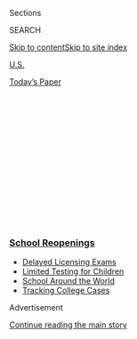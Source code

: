 <div id="app">

<div>

<div>

<div>

<div class="NYTAppHideMasthead css-1q2w90k e1suatyy0">

<div class="section css-ui9rw0 e1suatyy2">

<div class="css-eph4ug er09x8g0">

<div class="css-6n7j50">

</div>

<span class="css-1dv1kvn">Sections</span>

<div class="css-10488qs">

<span class="css-1dv1kvn">SEARCH</span>

</div>

[Skip to content](#site-content)[Skip to site
index](#site-index)

</div>

<div id="masthead-section-label" class="css-1wr3we4 eaxe0e00">

[U.S.](https://www.nytimes3xbfgragh.onion/section/us)

</div>

<div class="css-10698na e1huz5gh0">

</div>

</div>

<div id="masthead-bar-one" class="section hasLinks css-15hmgas e1csuq9d3">

<div class="css-uqyvli e1csuq9d0">

</div>

<div class="css-1uqjmks e1csuq9d1">

</div>

<div class="css-9e9ivx">

[](https://myaccount.nytimes3xbfgragh.onion/auth/login?response_type=cookie&client_id=vi)

</div>

<div class="css-1bvtpon e1csuq9d2">

[Today’s
Paper](https://www.nytimes3xbfgragh.onion/section/todayspaper)

</div>

</div>

</div>

</div>

<div data-aria-hidden="false">

<div id="site-content" data-role="main">

<div>

<div class="css-1aor85t" style="opacity:0.000000001;z-index:-1;visibility:hidden">

<div class="css-1hqnpie">

<div class="css-epjblv">

<span class="css-17xtcya">[U.S.](/section/us)</span><span class="css-x15j1o">|</span><span class="css-fwqvlz">1,193
Quarantined for Covid. Is This a Successful School
Reopening?</span>

</div>

<div class="css-k008qs">

<div class="css-1iwv8en">

<span class="css-18z7m18"></span>

<div>

</div>

</div>

<span class="css-1n6z4y">https://nyti.ms/3kwapSF</span>

<div class="css-1705lsu">

<div class="css-4xjgmj">

<div class="css-4skfbu" data-role="toolbar" data-aria-label="Social Media Share buttons, Save button, and Comments Panel with current comment count" data-testid="share-tools">

  - 
  - 
  - 
  - 
    
    <div class="css-6n7j50">
    
    </div>

  - 
  - 

</div>

</div>

</div>

</div>

</div>

</div>

<div class="css-13pd83m">

<div class="css-l9svim">

### [<span class="css-pa1jbp"><span class="css-1rxm0ex">School</span><span class="css-1rxm0ex"> Reopenings</span></span>](https://www.nytimes3xbfgragh.onion/spotlight/schools-reopening?name=styln-coronavirus-schools-reopening&region=TOP_BANNER&block=storyline_menu_recirc&action=click&pgtype=Article&impression_id=4ec9b8f0-f2a5-11ea-ac64-8d7d25b062bd&variant=undefined)

  - <span class="css-ousu42">[Delayed Licensing
    Exams](https://www.nytimes3xbfgragh.onion/2020/09/04/us/bar-exam-coronavirus.html?name=styln-coronavirus-schools-reopening&region=TOP_BANNER&block=storyline_menu_recirc&action=click&pgtype=Article&impression_id=4ed13300-f2a5-11ea-ac64-8d7d25b062bd&variant=undefined)</span>
  - <span class="css-ousu42">[Limited Testing for
    Children](https://www.nytimes3xbfgragh.onion/2020/09/08/upshot/children-testing-shortfalls-virus.html?name=styln-coronavirus-schools-reopening&region=TOP_BANNER&block=storyline_menu_recirc&action=click&pgtype=Article&impression_id=4ed13301-f2a5-11ea-ac64-8d7d25b062bd&variant=undefined)</span>
  - <span class="css-ousu42">[School Around the
    World](https://www.nytimes3xbfgragh.onion/2020/09/01/world/schools-reopen-globe-students.html?name=styln-coronavirus-schools-reopening&region=TOP_BANNER&block=storyline_menu_recirc&action=click&pgtype=Article&impression_id=4ed13302-f2a5-11ea-ac64-8d7d25b062bd&variant=undefined)</span>
  - <span class="css-ousu42">[Tracking College
    Cases](https://www.nytimes3xbfgragh.onion/interactive/2020/us/covid-college-cases-tracker.html?name=styln-coronavirus-schools-reopening&region=TOP_BANNER&block=storyline_menu_recirc&action=click&pgtype=Article&impression_id=4ed15a10-f2a5-11ea-ac64-8d7d25b062bd&variant=undefined)</span>

</div>

</div>

<div id="top-wrapper" class="css-1sy8kpn">

<div id="top-slug" class="css-l9onyx">

Advertisement

</div>

[Continue reading the main
story](#after-top)

<div class="ad top-wrapper" style="text-align:center;height:100%;display:block;min-height:250px">

<div id="top" class="place-ad" data-position="top" data-size-key="top">

</div>

</div>

<div id="after-top">

</div>

</div>

<div>

<div id="sponsor-wrapper" class="css-1hyfx7x">

<div id="sponsor-slug" class="css-19vbshk">

Supported by

</div>

[Continue reading the main
story](#after-sponsor)

<div id="sponsor" class="ad sponsor-wrapper" style="text-align:center;height:100%;display:block">

</div>

<div id="after-sponsor">

</div>

</div>

<div class="css-186x18t">

</div>

<div class="css-1vkm6nb ehdk2mb0">

# 1,193 Quarantined for Covid. Is This a Successful School Reopening?

</div>

A suburban Atlanta county opened its schools amid controversy and a
growing case count, previewing a difficult national back-to-school
season.

<div class="css-79elbk" data-testid="photoviewer-wrapper">

<div class="css-z3e15g" data-testid="photoviewer-wrapper-hidden">

</div>

<div class="css-1a48zt4 ehw59r15" data-testid="photoviewer-children">

![<span class="css-16f3y1r e13ogyst0" data-aria-hidden="true">Students
at a number of schools in the Cherokee County School District in
Georgia, including Hasty Elementary, have tested positive for the
coronavirus during the first week of
school.</span><span class="css-cnj6d5 e1z0qqy90" itemprop="copyrightHolder"><span class="css-1ly73wi e1tej78p0">Credit...</span><span><span>Dustin
Chambers for The New York
Times</span></span></span>](https://static01.graylady3jvrrxbe.onion/images/2020/08/10/us/00VIRUS-GASCHOOLS-hasty/merlin_175508088_61155bfd-1e33-457a-b4cb-a784bd2ff341-articleLarge.jpg?quality=75&auto=webp&disable=upscale)

</div>

</div>

<div class="css-18e8msd">

<div class="css-vp77d3 epjyd6m0">

<div class="css-1baulvz">

By [<span class="css-1baulvz last-byline" itemprop="name">Richard
Fausset</span>](https://www.nytimes3xbfgragh.onion/by/richard-fausset)

</div>

</div>

  - 
    
    <div class="css-ld3wwf e16638kd2">
    
    Published Aug. 12, 2020Updated Aug. 14,
    2020
    
    </div>

  - 
    
    <div class="css-4xjgmj">
    
    <div class="css-pvvomx" data-role="toolbar" data-aria-label="Social Media Share buttons, Save button, and Comments Panel with current comment count" data-testid="share-tools">
    
      - 
      - 
      - 
      - 
        
        <div class="css-6n7j50">
        
        </div>
    
      - 
      - 
    
    </div>
    
    </div>

</div>

</div>

<div class="section meteredContent css-1r7ky0e" name="articleBody" itemprop="articleBody">

<div class="css-1fanzo5 StoryBodyCompanionColumn">

<div class="css-53u6y8">

CANTON, Ga. — The first letter went out on Aug. 4, one day after
students in the Cherokee County School District returned to their
classrooms for the first time since the eruption of the coronavirus
pandemic.

“Dear Parents,” wrote Dr. Ashley Kennerly, the principal of Sixes
Elementary School. “I am writing this letter in order to communicate
that a student in 2nd grade has tested positive for Covid-19.”

By the time the last bell rang on Friday afternoon, principals at 10
other schools had sent similar letters to families in Cherokee County, a
bucolic and politically conservative stretch of suburbs north of
Atlanta. This week, more letters went out.

</div>

</div>

<div>

</div>

<div class="css-1fanzo5 StoryBodyCompanionColumn">

<div class="css-53u6y8">

Altogether, nearly 1,200 students and staff members in the district have
already been ordered to quarantine. On Tuesday, one high school [closed
its
doors](https://www.cherokeek12.net/News/81120message#sthash.LNefigAz.dpbs)
until at least Aug. 31. A [second high
school](https://www.cherokeek12.net/News/81220message#sthash.YR2pGNJt.dpbs)
followed on Wednesday.

</div>

</div>

<div class="css-1fanzo5 StoryBodyCompanionColumn">

<div class="css-53u6y8">

While many of the nation’s largest school systems have opted in recent
weeks to start the academic year online, other districts have forged
ahead with reopening. In Georgia, Tennessee, Mississippi, Indiana and
elsewhere, some schools, mainly in suburban and rural areas, have been
open for almost two weeks.

Their experience reveals the perils of returning to classrooms in places
where the coronavirus has hardly been tamed. Students and teachers have
[immediately tested
positive](https://www.nytimes3xbfgragh.onion/2020/08/01/us/schools-reopening-indiana-coronavirus.html),
sending others into two-week quarantines and creating whiplash for
schools that were eager to open, only to have to [consider closing again
right
away](https://www.nytimes3xbfgragh.onion/2020/08/03/us/school-closing-coronavirus.html).

All of this has only further divided communities where parents and
teachers have passionately disagreed over the safety of reopening.

Depending on whom you ask, the string of positive tests and isolation
orders in Cherokee County either proved the district’s folly for opening
schools during the worst American public health crisis in decades, or
demonstrated a courageous effort to return to normal.

</div>

</div>

<div class="css-1fanzo5 StoryBodyCompanionColumn">

<div class="css-53u6y8">

“This is exactly what we expected to happen,” said Allison Webb, 44, who
quit her job as a Spanish and French teacher in the district because of
her concerns about reopening schools, and who put her daughter, a
senior, in the district’s remote-learning program. “It’s not safe” to
return to the classrooms now, Ms. Webb said.

But to Jenny Beth Martin, who wanted schools to reopen — even appealing
directly to President Trump in a visit to the White House — the
district’s return has been a rousing success.

<div id="NYT_MAIN_CONTENT_1_REGION" class="css-9tf9ac">

<div>

</div>

</div>

“I think that the opening plan is working,” said Ms. Martin, a district
parent and co-founder of the national Tea Party Patriots, a conservative
political group. “They’re checking, they’re making sure when people have
tested positive that they’re watching the exposure and spread.”

</div>

</div>

<div class="css-79elbk" data-testid="photoviewer-wrapper">

<div class="css-z3e15g" data-testid="photoviewer-wrapper-hidden">

</div>

<div class="css-1a48zt4 ehw59r15" data-testid="photoviewer-children">

![<span class="css-16f3y1r e13ogyst0" data-aria-hidden="true">Homes near
Canton, Ga., in Cherokee County. Within a week of reopening, 11 of the
county’s schools had told students to
quarantine.</span><span class="css-cnj6d5 e1z0qqy90" itemprop="copyrightHolder"><span class="css-1ly73wi e1tej78p0">Credit...</span><span>Dustin
Chambers for The New York
Times</span></span>](https://static01.graylady3jvrrxbe.onion/images/2020/08/10/us/00VIRUS-GASCHOOLS-street/merlin_175508097_7002ce06-2c61-44bd-beec-a78ce4f41afd-articleLarge.jpg?quality=75&auto=webp&disable=upscale)

</div>

</div>

<div class="css-1fanzo5 StoryBodyCompanionColumn">

<div class="css-53u6y8">

Controversy emerged on Day 1, as schools opened in Cherokee and nearby
Paulding County on Aug. 3. At North Paulding High School, at least one
student was suspended, then unsuspended, for [sharing photos of crowded
hallways](https://www.nytimes3xbfgragh.onion/2020/08/06/us/north-paulding-high-school-coronavirus-georgia.html)
on social media, prompting a national uproar. Her school [closed for at
least three
days](https://www.nytimes3xbfgragh.onion/2020/08/09/world/coronavirus-covid-19.html#link-4c96afe0)
this week after nine positive cases emerged.

Cherokee County had its own firestorm. A photo taken outside Etowah High
School on the first day back [showed scores of
students](https://twitter.com/GAFollowers/status/1290437298685968385)
crowded shoulder to shoulder, smiling and unmasked. A similar photo from
Sequoyah High School was also posted to social media. Beneath the photo,
[a commenter
wrote](https://twitter.com/iyanilenicetv/status/1290428424482414594),
“Most of these kids are gonna be sick in the next few days … was it
really worth it to appease the anti-mask parents? At what cost?”

The county’s reopening plan was unanimously approved by the school board
on July 9. Families could choose online or in-person, five-days-a-week
instruction, and masks would be encouraged, but not required, for the
district’s 42,500 students.

</div>

</div>

<div class="css-1fanzo5 StoryBodyCompanionColumn">

<div class="css-53u6y8">

Opposition began to coalesce almost immediately. Ms. Webb, the foreign
language teacher, organized a group on Facebook called Educators for
Common Sense and Safety. The group started an online petition asking
for, among other things, a mask mandate for students and a delayed start
to allow time to rework schedules, classrooms and the curriculum “to be
safe and engaging for our students.” It attracted more than 1,100
signatures.

In mid-July, the group, which Ms. Webb said currently counts hundreds of
members, [picketed outside a board
meeting](https://www.gpb.org/news/2020/07/16/crowd-protests-cherokee-county-school-system-reopening-demands-mask-mandate).
A former English teacher, Miranda Wicker, 38, became its spokesperson —
a necessity, she said, because current teachers lacked union protection
and feared retaliation if they spoke out.

“They’re terrified,” Ms. Wicker said. “They’re being asked, literally,
to risk their lives.”

</div>

</div>

<div class="css-79elbk" data-testid="photoviewer-wrapper">

<div class="css-z3e15g" data-testid="photoviewer-wrapper-hidden">

</div>

<div class="css-1a48zt4 ehw59r15" data-testid="photoviewer-children">

<div class="css-1xdhyk6 erfvjey0">

<span class="css-1ly73wi e1tej78p0">Image</span>

<div class="css-zjzyr8">

<div data-testid="lazyimage-container" style="height:580px">

</div>

</div>

</div>

<span class="css-16f3y1r e13ogyst0" data-aria-hidden="true">“They’re
being asked, literally, to risk their lives,” said Miranda Wicker, a
former teacher who has become a spokesperson for the group Educators for
Common Sense and
Safety.</span><span class="css-cnj6d5 e1z0qqy90" itemprop="copyrightHolder"><span class="css-1ly73wi e1tej78p0">Credit...</span><span>Dustin
Chambers for The New York Times</span></span>

</div>

</div>

<div class="css-1fanzo5 StoryBodyCompanionColumn">

<div class="css-53u6y8">

But proponents of reopening, including Ms. Martin, cheered the district
on. Two days before the school board vote in July, she appeared in a
round-table discussion with Mr. Trump at the White House. **** Parents
needed to go to their jobs, she told him. Students needed to be with
their teachers.

“America is not meant to shut down,” she said.

Late last month, Ms. Martin was [an
organizer](https://www.nbcnews.com/tech/social-media/dark-money-pac-s-coordinated-reopen-push-are-behind-doctors-n1235100)
of a Washington news conference featuring people who identified
themselves as doctors and who made misleading statements about the
coronavirus, including unsupported claims that the drug
hydroxychloroquine was an effective treatment. Mr. Trump tweeted a video
of the event, which was later [removed from major social media
platforms](https://www.nytimes3xbfgragh.onion/2020/07/28/technology/virus-video-trump.html)
on the grounds that it was spreading misinformation.

In early July, when the school board approved reopening, case tallies in
Cherokee County, with about 260,000 people, had only begun to rise after
remaining flat and relatively low — an average of about 10 new confirmed
cases a day — for most of June. Since then, though, the numbers have
climbed steadily, mirroring the state as a whole, with the county
averaging [more than 90 new confirmed
cases](https://www.nytimes3xbfgragh.onion/interactive/2020/us/georgia-coronavirus-cases.html#county)
daily over the past week. Sixty-four people in the county have died of
Covid-19, including [eight in the past
week](https://www.nytimes3xbfgragh.onion/interactive/2020/us/georgia-coronavirus-cases.html#county).

As the first day of school approached, Ms. Webb, the foreign language
teacher, asked if she could erect a plexiglass barrier in her classroom.
The district’s risk management director, Melissa Whatley, told Ms. Webb
in an email that she could not “make modifications to a classroom beyond
the scope of the approved C.C.S.D. Reopening of Schools Plan.” Ms. Webb
then resigned from teaching and took a job at a law
firm.

</div>

</div>

<div class="audioFigureHeading">

<div class="css-1et479a">

![](https://static01.graylady3jvrrxbe.onion/images/2017/01/29/podcasts/the-daily-album-art/the-daily-album-art-articleInline-v2.jpg?quality=75&auto=webp&disable=upscale)

</div>

### Listen to ‘The Daily’: Why Teachers Aren’t Ready to Reopen Schools

<span class="css-59o34k">The president and some parents are demanding
schools reopen for in-person learning — but teachers and unions are
resisting that call.</span>

</div>

<div class="css-qe9gm7">

<div>

<div class="css-1g7y0i5 e1drnplw0">

<div class="css-1ceswkc e1drnplw1">

</div>

<div class="css-f2fzwx e1drnplw2">

<div data-aria-labelledby="modal-title" data-role="region">

<div id="modal-title" class="css-mln36k">

transcript

</div>

<div class="css-pbq7ev">

</div>

<span>Back to The
Daily</span>

<div class="css-f6lhej">

<div class="css-1ialerq">

<div class="css-1701swk">

bars

</div>

<div>

<div class="css-1t7yl1y">

0:00/27:53

</div>

<div class="css-og85jy">

\-27:53

</div>

</div>

</div>

</div>

<div class="css-15fbio0">

<div class="css-1p4nyns">

transcript

## Listen to ‘The Daily’: Why Teachers Aren’t Ready to Reopen Schools

### Hosted by Michael Barbaro; produced by Sydney Harper and Annie Brown; with help from Rachelle Bonja; and edited by Lisa Chow

#### The president and some parents are demanding schools reopen for in-person learning — but teachers and unions are resisting that call.

</div>

  - michael barbaro  
    From The New York Times, I’m Michael Barbaro. This is “The Daily.”

  - \[music\]  
    So far, the debate over school reopenings has been dominated by a
    president who is determined to send students back into classrooms —

  - archived recording (donald trump)  
    We want to reopen the schools. Everybody wants it. The moms want it.
    The dads want it. The kids want it. It’s time to do it.

michael barbaro

— and by local school officials, who are answering that call.

  - archived recording (donald trump)  
    So we’re very much going to put pressure on governors and everybody
    else to open the schools.

michael barbaro

Today: My colleague Dana Goldstein on why teachers and their unions are
defying those plans.

It’s Thursday, August 13.

  - archived recording (ron desantis)  
    Good evening. I stand here tonight not only as governor of Florida,
    but as a husband, a father, a son and a friend to have a
    conversation about how we as Floridians approach these challenging
    times. As a parent of three, I know that my fellow parents here in
    Florida want nothing more than to provide a bright future for their
    children. And here’s the hard truth. While the risks to students
    from in-person learning are low, the cost of keeping schools closed
    are enormous.

michael barbaro

Dana, tell me about this situation with schools in Florida.

dana goldstein

In early July, just as the Trump administration from Washington was
pushing schools to reopen their physical campuses across the country,
Florida was the state that really leaned heavily in that same direction
under their Republican Governor Ron DeSantis.

  - archived recording (ron desantis)  
    The important thing is that our parents have a meaningful choice
    when it comes to in-person education. Let’s not let fear get the
    best of us and harm our children in the process.

dana goldstein

The state issued this executive order.

  - archived recording  
    The state is announcing it’s requiring all schools to reopen for
    in-person classes next month, August.

dana goldstein

Telling schools that they had to reopen five days a week.

  - archived recording 1  
    So that announcement coming today, given where Florida is. Your
    analysis.

  - archived recording 2  
    I mean my analysis is that that is insane

dana goldstein

And this was shocking to superintendents and school boards. You know,
they had spent the months of May, June, into July mostly planning for a
hybrid model of education. Kids would go to school two or three, or
maybe even just one day a week in person, and be home learning online
the rest of the time. School districts all of a sudden were being told
you have to offer parents and families the option of five days a week in
the building.

  - archived recording  
    So we are not ready to open schools in four weeks. We need to slow
    down and take a pause and get this right around the state first.

michael barbaro

And what would happen if schools didn’t physically reopen five days a
week?

dana goldstein

You know, I think the kind of underlying threat was that you would lose
state dollars if you don’t provide families with this option for
in-person learning. And this threat to them was quite scary. Because
state funding for education is the main funding that funds our school
system in the United States.

michael barbaro

And what was the state of the pandemic when the state of Florida makes
this demand?

dana goldstein

So these numbers were so shocking to us when we did reporting on this
that we actually fact checked them many, many times to make sure they
were correct.

  - archived recording  
    Florida shattering its daily record, recording more than 15,000
    cases, accounting for a quarter of the total new daily cases in the
    United States.

dana goldstein

In some south Florida counties in the month of July —

  - archived recording  
    South Florida’s Miami-Dade has seen a staggering daily positivity
    rate of 33 percent.

dana goldstein

— between 20 and 30 percent of coronavirus tests were coming back
positive. And the World Health Organization, the state of California,
the state of New York have tended to use a range of about 5 percent to
10 percent test positivity rates as something to look at when deciding
whether or not to open schools. So here you might see, you know, four
times that number in a city like Miami.

  - archived recording  
    Here in Miami-Dade, according to county data released yesterday, the
    goal for the county is not to exceed 10 percent. They have exceeded
    that for the past 14 days.

dana goldstein

A strong indication that the virus is completely unchecked in that
region. In fact, it was one of the most dangerous cities for the virus
in the United States.

michael barbaro

Right. So what was the reaction across Florida to this executive order?

dana goldstein

Anger.

  - archived recording  
    If the governor wants to open schools publicly, how about we invite
    him to come and teach in the classroom? \[CHEERING\]

dana goldstein

A lot of teachers and educators were angry.

  - archived recording  
    If he wants to open schools, how about he provide teachers with
    hazard pay? Because that’s exactly what you’re doing. You’re on the
    frontlines of a pandemic that you didn’t start, you didn’t call for
    and we don’t have control for. \[CHEERING\]

dana goldstein

Because they felt that their safety and, in some respects, safety of the
entire community from a public health perspective was nowhere in this
conversation.

  - archived recording  
    I teach my students the history of America, how this government has
    run, how it works. This is a democracy. Our voices need to be heard.

dana goldstein

And my inbox and social media were filled with messages from teachers.

  - archived recording  
    So I want everyone to hear my voice that if I die from catching
    Covid-19 from being forced back into Pinellas County Schools, you
    can drop my dead body right here\! Leave my body right here\!
    \[CHEERING\]

\[music\]

dana goldstein

And it was just this sense that the question of whether we should go
back did not pay enough attention to teachers’ health risks.

  - archived recording 1  
    Do you feel ready to return to your classroom?

  - archived recording 2  
    I do not. I personally have lost sleep over it. I’ve cried over it.
    I cry over it a lot. It’s very, very scary. And the one thing I’m
    going to say, I will say online learning is not ideal. But it will
    keep our children safe.

  - archived recording  
    I’m a teacher. I’ve been with Duval County for 23 years. I have a
    mother at home that is sick. And if I am to get the coronavirus, I
    don’t want to bring it back to her.

dana goldstein

Yes, it’s really important that kids get educated. It’s really important
that parents be able to work during the day and children have the basic
childcare that schools provide. However —

  - archived recording 1  
    We teachers love our students. And we agree that the best place for
    students is in school. But that’s only if they’re safe. If going to
    school is more dangerous for students or for their families, then we
    should hold off and do some sort of distance learning or a hybrid
    model until it’s safe for them.

  - archived recording 2  
    I think there’s no way to social distance in our already crowded
    classrooms. There is not enough money to provide for the extra staff
    that we would need and the extra P.P.E. that we would need. I don’t
    think that it’s worth the risk.

dana goldstein

We are used to going into schools that sometimes don’t have soap in the
bathrooms, that sometimes have broken windows that prevent us from
circulating fresh air, that have dated heating and ventilation systems.
And where is our health in this equation?

  - archived recording  
    This is not how I want to go back. And I want to go back so bad.
    Because I love teaching. I miss my classroom. I miss my kids.

michael barbaro

So what did teachers in Florida do?

  - archived recording  
    The largest teachers union in Florida is suing the state over its
    executive order mandating that schools reopen next month with
    in-person instruction.

dana goldstein

So a bunch of the local and national union groups that represent
teachers came together and they sued the state of Florida.

  - archived recording  
    In the lawsuit, the union says the state is unconstitutionally
    forcing millions of students and teachers into unsafe schools.

dana goldstein

Saying that this executive order requiring schools to reopen five days a
week in person actually violated Florida’s own state law that also calls
for schools to be safe.

  - archived recording  
    The suit says children are at risk of contracting and spreading the
    virus and of developing severe illness, resulting in death. And the
    state mandate to open schools is impossible to comply with C.D.C.
    guidelines on physical distancing, hygiene and sanitation if schools
    are operating at full capacity.

dana goldstein

It’s really very simple what they were arguing, that going back five
days a week is not safe and therefore, cannot be legal.

michael barbaro

Huh. I have to think that it’s a pretty unusual act, you know, teachers
suing to stop their own schools from reopening.

dana goldstein

Yes. It’s definitely unusual and notable. And interestingly, it paved
the way for similar threats to sue across the country, including in
northern cities like Chicago and New York. And shortly after this
Florida suit came down —

  - archived recording  
    The American Federation of Teachers has told its 1.7 million members
    that if they choose to strike, the union will have their back.

dana goldstein

The American Federation of Teachers, which is one of the two national
unions, authorized any of their locals across the country to plan a
strike in the event that safety precautions are not being met to reopen
schools.

michael barbaro

Wow. So a national teachers union is saying, a grounds for striking —
which traditionally we’ve always thought of as wages, health care, those
kinds of issues — they’re now saying you may decide to strike over
unsafe school conditions in the middle of this pandemic?

dana goldstein

Exactly. The threat to strike is very powerful and pragmatic. Because
once teachers threaten to strike over the safety measures and questions
of funding, it really puts pressure on the local school districts to
give them a big seat at the table. And just the core decision, which is,
are we even going to try to have in-person school this fall?

michael barbaro

We’ll be right back.

So Dana, as teachers are seeking a place at the table and threatening to
strike if they don’t feel like schools are safe, what exactly are they
asking for in order to feel ready to return to the classroom?

dana goldstein

We’re seeing a very broad range of demands from teachers. And it runs
the spectrum from very specific and achievable requests, to ones that
are hugely ambitious, time consuming, expensive, or maybe even
impossible to achieve while we’re still experiencing any transmission of
Covid-19.

michael barbaro

What do you mean?

dana goldstein

So for example in Orlando, when I spoke to teachers there in July, the
requests were really quite reasonable. They wanted face masks to be
required. They wanted temperature checks in all school district
buildings. And then, the American Federation of Teachers, the national
union that authorized strikes, had a very specific set of demands that
they were looking for nationally. They wanted to see test positivity
rates for the virus below 5 percent, transmission rates below 1 percent,
effective contact tracing for the entire region, the school to require
masks, update ventilation systems, and put in place procedures to
maintain six feet of distance.

michael barbaro

Wow.

dana goldstein

So very much sort of in line with C.D.C. guidelines for being as safe as
possible.

michael barbaro

So the union is making demands of an entire community, and level of
infection and transmission and contact tracing beyond the school?

dana goldstein

Exactly. They’re expecting those things to work in the whole region
before you sort of even get to the question of what sort of P.P.E. is
available to teachers or something like that.

michael barbaro

What about less practical requests from teachers?

dana goldstein

So there you see this big movement bubbling up on social media under the
hashtag \#14daysnonewcases. And this is really quite a radical demand
for schools not to reopen physically until there are no new cases in a
region for 14 days. Now many nations have been able to reopen their
schools safely without achieving that standard. And when I’ve spoken to
public health experts about this, what they say is, you know, “14 days
no new cases” is not just a controlled pandemic, it’s essentially the
end of the pandemic in that region. And it might require a vaccine to
get to that standard. Not just a vaccine that exists and works, but that
has actually been deployed widely. When will that occur? Will that occur
six months from now, 12 months from now, two years from now? We just
don’t know the answer to that. And those start to be very big numbers
when you’re thinking about children being out of school.

michael barbaro

I wonder what these demands from teachers look like to parents in this
moment. I mean, I’m mindful that many parents want their kids to return
to school for a variety of very understandable reasons.

dana goldstein

That’s right. I mean, I think the really hard thing is that there is no
consensus or even strong majority opinion among parents. One recent
national poll found about 60 percent of parents at this moment believe
it’s smarter to delay reopening physical schools until the virus
subsides somewhat and there are more safety measures in place. But in
some big cities, where the virus has been relatively well-controlled,
like New York and Chicago, polls have found that a majority of families
do have some willingness to send their kids back to school.

And to add another layer of complication, it tends to be parents of
color and low income parents that are the most scared of the health
threats to their children of congregating in school buildings. But those
families are also the most concerned about their kids falling back
socially and academically because schools are closed. So there is just
no consensus among parents as to what they feel is safe. It would in
some ways be easier if American parents all agreed with each other about
what was right here.

michael barbaro

Mhm. And of course in the absence of physically returning to schools,
we’re left with online learning. And we have covered on the show the
problems with how teachers and school districts are approaching that.

dana goldstein

Yeah. So in the spring, only a small segment of American school
districts actually required teachers to teach live lessons over
something like Zoom video. And here I think there is actually more risk
of tension between parents and teachers. Because we’re starting to see
from polls what parents are asking for in a situation of continued
remote learning.

They were not happy that in the spring, many of their kids did not see
teachers live over video. Many teachers were interacting with their
students primarily over email at sort of random times per day. And
that’s not what parents want.

They want their students to log on at very specific times and be in
something like an online class, where they would have small group
breakout sessions and discussions and have the opportunity to ask the
teacher questions and get individualized feedback. And teachers unions
are still, in some cases, resisting some of these practices, including
even showing their faces on live video.

michael barbaro

And Dana, why would that be? I guess I’m confused. If teachers are
deeply reluctant to return to schools for very understandable reasons
that you just outlined, and they don’t feel school districts are meeting
them halfway, why would they simultaneously be resisting a more enriched
online remote teaching experience?

dana goldstein

Well, some of them make the argument that it’s not fair to provide too
much live instruction, because students who don’t have an adult to
supervise their online learning at home, say, at exactly 10:00 a.m.,
might just miss out on the live lesson. So they think that that mode of
education is not effective.

But I’ve also heard some arguments much simpler than that, that they
don’t want their homes to be shown. They’re not comfortable in that
medium. And they believe it’s a violation of their own privacy to be
shown from home in that way. So it’s a range of different arguments
there.

michael barbaro

That would seem to raise a real crisis. I mean, teachers both not
wanting to be in classrooms, but also not wanting to teach online the
way parents want them to.

dana goldstein

Well, this has been the sort of crux of these very tense latest
negotiations across the country between teachers and school district
leaders.

michael barbaro

Dana, I know a bunch of school districts around the country have
actually started classes in schools. And I wonder how that has played
out.

dana goldstein

Well, there have been some horror stories, unfortunately.

  - archived recording  
    In Georgia, this photo of a crowded hallway, no mask in sight, from
    North Paulding High School went viral after the school opened for
    in-person learning on August 3.

dana goldstein

You know, for one of the first school districts to reopen, which was in
Georgia, hundreds of staff were told to stay home because of potential
exposure to the virus.

  - archived recording  
    Today the school remain closed, a week after that reopening.

dana goldstein

In Indiana —

  - archived recording  
    One student at Greenfield Central Junior High tested positive on the
    very first day of school.

dana goldstein

— right away this junior high school was having to call teachers and
call students’ families and ask them to stay home for two weeks.

  - archived recording  
    Students at Elwood Junior Senior High now have to go remote after
    staff members there tested positive for Covid-19.

dana goldstein

Now that’s extremely alarming. But I want to say that nobody who’s a
public health or education expert believes that we’re going to reopen
schools without students and teachers showing up from time to time
positive for Covid-19. That’s not a realistic expectation.

But what we do need is procedures in place to deal with that when it
happens. I mean, it needs to be clear who is getting told to stay home
for two weeks. And, is their access to testing for anyone who came in
contact with that positive individual? So in many ways, I think these
anecdotes that we’re hearing of kind of first-day-back crises in towns
and cities that are trying to reopen physically do show that many of the
concerns that teachers have brought to the table here are quite
legitimate.

michael barbaro

So those are a small number of districts that have already reopened. But
of course, many of the nation’s largest school districts — Chicago, Los
Angeles, Washington, D.C., among others, are now firmly saying that they
will not physically reopen schools at least initially. And that
represents millions of students. So do teachers unions and teachers see
that as a kind of victory?

dana goldstein

They do see it as a victory, absolutely. They believe that it’s not only
what’s necessary to protect their health but to prevent schools emerging
as potential hot spots for spreading Covid-19.

But I think within that victory, there is also a real tragedy for
American children and actually for our country.

Because to be in a place where the needs of public health and safety are
really juxtaposed against our ability to fully educate our kids, is to
be in a place that very few other developed nations are in right now.
And it is because of our failure to control the pandemic itself. We are
looking at the real likelihood that millions or tens of millions of
children do not attend school for an entire year. A full year of no
school.

And we just know that it’s going to lead to big problems. It’s going to
make kids less likely to learn to read. It’s going to probably lead to
higher high school dropout rates. It’s going to lead to students who
don’t have enough to eat, because school is where they are fed. And to
students that don’t have access to the mental health counseling and the
special education services that they get at schools.

So the fact that we’re having to choose between everything crucial that
the physical school provides and public health, it’s stunning. It’s
stunning to me as a 15-year veteran on the education beat and just also
as a parent. You know, my daughter is going to come through this
pandemic just fine. She has access to a great childcare and we have a
lot of resources in our home and family to bring her through this.

But still, it’s really sad for our family that she’s missing the
preschool experience that we really wanted her to have. It’s been months
since she was with teachers and socializing with a group of students.
And she’s started even to become more timid around other kids, we’ve
noticed when we do take those walks out to the playground. And you know,
it’s sad for our family. And it’s just a tiny microcosm of how sad it is
for our country.

michael barbaro

Dana, thank you very much.

dana goldstein

Thank you so much, Michael.

michael barbaro

Starting this week, several Florida school districts began holding
in-person classes, even as the lawsuit filed by the state’s teachers
union moves ahead. A court hearing in that case is scheduled for later
today. Meanwhile, in New York City on Wednesday, the influential unions
representing principals and teachers called on the city to delay
starting in-person instruction by several weeks. In a statement, one of
the union’s leaders said that the city had failed to address teachers’
safety concerns and had failed to give them enough time to implement
complicated safety protocols.

We’ll be right back. Here’s what else you need to know today.

  - archived recording (joe biden)  
    Good afternoon, everyone. To me and to Kamala, this is an exciting
    day. It’s a great day for our campaign and it’s a great day for
    America, in my view.

michael barbaro

During their first joint appearance as a ticket on Wednesday, Joe Biden
praised Kamala Harris for her record as the attorney general of
California and as a United States senator, calling her an unapologetic
advocate for justice.

  - archived recording (kamala harris)  
    Thank you, Joe. Thank you, Joe. As I said, Joe, when you called me,
    I am incredibly honored by this responsibility. And I’m ready to get
    to work. I am ready to get to work.

michael barbaro

In her remarks, Harris immediately delivered a stinging indictment of
President Trump as a self-absorbed leader who has repeatedly failed
America, above all, during the pandemic.

  - archived recording (kamala harris)  
    America is crying out for leadership. Yet we have a president who
    cares more about himself than the people who elected him. A
    president who is making every challenge we face even more difficult
    to solve. But here’s the good news. We don’t have to accept the
    failed government of Donald Trump and Mike Pence. In just 83 days,
    we have a chance to choose a better future.

michael barbaro

And —

  - archived recording (dr. anthony fauci)  
    I hope that the Russians have actually definitively proven that the
    vaccine is safe and effective. I seriously doubt that they’ve done
    that.

michael barbaro

The Trump administration’s top adviser on the pandemic, Dr. Anthony
Fauci, expressed deep doubts about Russia’s rushed plan to distribute a
vaccine for the coronavirus. The vaccine, called Sputnik V, was approved
by Russia’s government without evidence that the largest and most
important phase of human testing had ever occurred.

  - archived recording (anthony fauci)  
    So if we wanted to take the chance of hurting a lot of people or
    giving them something that doesn’t work, we could start doing this,
    you know, next week if we wanted to. But that’s not the way it
    works.

michael barbaro

That’s it for “The Daily.” I’m Michael Barbaro. See you tomorrow.

</div>

</div>

</div>

</div>

</div>

</div>

<div class="css-1fanzo5 StoryBodyCompanionColumn">

<div class="css-53u6y8">

Ms. Wicker pulled her two children out and decided to home-school them.
But the vast majority of families in the county — 77 percent — signed up
for in-person learning.

On the first day of classes, a second grader came to school at Sixes
Elementary, then stayed home the next day after testing positive for the
coronavirus. Officials sent the other 20 students in the child’s class
home for two weeks, along with their teacher. The class is now meeting
remotely.

As the week wore on, the letters from principals kept coming. An eighth
grader tested positive at Dean Rusk Middle School. A first grader at
William G. Hasty Sr. Elementary Fine Arts Academy. Two students at
Cherokee High School. And
more.

</div>

</div>

<div class="css-79elbk" data-testid="photoviewer-wrapper">

<div class="css-z3e15g" data-testid="photoviewer-wrapper-hidden">

</div>

<div class="css-1a48zt4 ehw59r15" data-testid="photoviewer-children">

<div class="css-1xdhyk6 erfvjey0">

<span class="css-1ly73wi e1tej78p0">Image</span>

<div class="css-zjzyr8">

<div data-testid="lazyimage-container" style="height:257.77777777777777px">

</div>

</div>

</div>

<span class="css-16f3y1r e13ogyst0" data-aria-hidden="true">At least two
students at Cherokee High School in Canton, Ga., tested positive for the
coronavirus last
week.</span><span class="css-cnj6d5 e1z0qqy90" itemprop="copyrightHolder"><span class="css-1ly73wi e1tej78p0">Credit...</span><span>Dustin
Chambers for The New York Times</span></span>

</div>

</div>

<div class="css-1fanzo5 StoryBodyCompanionColumn">

<div class="css-53u6y8">

Among the children sent home to quarantine was Georgia Hancock, 5, from
R.M. Moore Elementary STEM Academy.

Georgia’s 68-year-old grandfather, Phillip White, posted the news on
Facebook. In a phone interview, Mr. White said he suffered from heart
and lung ailments, and had strictly isolated himself from March until
June, when he and his wife began caring for Georgia and two other young
grandchildren at their home.

</div>

</div>

<div class="css-1fanzo5 StoryBodyCompanionColumn">

<div class="css-53u6y8">

Mr. White said his son-in-law chose to send Georgia to school. When the
school sent her home to quarantine, Mr. White found himself worrying
that Georgia might have infected him. “Lord, we pray for you to place
your beautiful hedges around us and keep us safe,” he wrote on
Facebook.

<div id="NYT_MAIN_CONTENT_3_REGION" class="css-9tf9ac">

<div>

<div id="styln-prism-freeform-1596575370630" class="section interactive-content interactive-size-medium css-1ftcdic">

<div class="css-17ih8de interactive-body">

<div id="prism-freeform-block-64221" class="css-19mumt8" data-role="complementary" data-storyline="School Reopenings" data-truncated="false" tabindex="0">

<div class="css-a8d9oz">

<div>

[](https://www.nytimes3xbfgragh.onion/spotlight/schools-reopening?action=click&pgtype=Article&state=default&region=MAIN_CONTENT_3&context=storylines_keepup)

### School Reopenings ›

#### Back to School

Updated Sept. 8, 2020

The latest on how schools are reopening amid the pandemic.

  -   - The first day of school was a rocky one in many places, as
        districts that started classes online dealt with [technical
        glitches, crashing websites and
        cyberattacks](https://www.nytimes3xbfgragh.onion/2020/09/08/us/school-districts-cyberattacks-glitches.html?action=click&pgtype=Article&state=default&region=MAIN_CONTENT_3&context=storylines_keepup).
      - It’s not easy to get a coronavirus test for a child. As schools
        reopen, [many parents still can’t find one
        nearby](https://www.nytimes3xbfgragh.onion/2020/09/08/upshot/children-testing-shortfalls-virus.html?action=click&pgtype=Article&state=default&region=MAIN_CONTENT_3&context=storylines_keepup),
        impeding the fight against the pandemic.
      - Life in a quarantine dorm: Colleges are trying to [isolate
        students who have been exposed to the
        virus](https://www.nytimes3xbfgragh.onion/2020/09/09/business/colleges-coronavirus-dormitories-quarantine.html?action=click&pgtype=Article&state=default&region=MAIN_CONTENT_3&context=storylines_keepup),
        but they are running into a host of problems.
      - Penn State football defines fall in State College, Pa. [What is
        the town without
        it](https://www.nytimes3xbfgragh.onion/2020/09/09/sports/penn-state-college-football-canceled.html?action=click&pgtype=Article&state=default&region=MAIN_CONTENT_3&context=storylines_keepup)?

<div id="styln-survey-component-64221" class="styln-survey-component">

</div>

</div>

</div>

</div>

</div>

</div>

</div>

</div>

On Thursday, grandfather and granddaughter both tested negative. But Mr.
White said he was angry with the district, which he believes should have
started the school year online.

“It was a terrible idea” to reopen, he said. “The teachers should not
have had to go out and be at risk.”

As the first week drew to a close, Ms. Wicker, with the educators’
group, took to Facebook to update her followers on the number of
illnesses and students quarantined: 260 after five days of classes.

“I hope with everything within my being that no one who gets sick right
now dies,” she wrote, adding, “This did not have to happen. This was
entirely avoidable.”

The schools superintendent, Brian V. Hightower, who did not respond to
requests for comment for this article, also posted an update. He said
the district was being transparent about the situation, and defended the
group photos of unmasked high school students on the first day of
school, saying that the district had learned, “upon investigation,” that
many of those students wore masks routinely.

“Today is the fifth day of school,” Dr. Hightower wrote, “and, this
year, that is an amazing milestone.”

</div>

</div>

<div class="css-1fanzo5 StoryBodyCompanionColumn">

<div class="css-53u6y8">

By Tuesday, the number of quarantined students and staff members in the
district had more than tripled, to 925. Etowah High School, where nearly
300 people had been ordered to isolate after at least 14 positive cases,
switched to online classes for the rest of the month. Woodstock High
School, which also sent home nearly 300 people, did the same on
Wednesday, when the number of quarantined students and employees in the
district rose to 1,193.

Dr. Hightower [pleaded for more routine mask
use](https://www.cherokeek12.net/News/81120message#sthash.LNefigAz.dpbs).
“We know all parents do not believe the scientific research that
indicates masks are beneficial,” he wrote, “but I believe it, and see
masks as an important measure to help us keep schools open.”

His sentiment wasn’t shared by some in a group of about 40 parents who
showed up at the district’s offices before the school day started on
Tuesday, carrying balloons and signs declaring their support for the
reopening policy. They cheered as officials pulled into the parking
lot.

</div>

</div>

<div class="css-79elbk" data-testid="photoviewer-wrapper">

<div class="css-z3e15g" data-testid="photoviewer-wrapper-hidden">

</div>

<div class="css-1a48zt4 ehw59r15" data-testid="photoviewer-children">

<div class="css-1xdhyk6 erfvjey0">

<span class="css-1ly73wi e1tej78p0">Image</span>

<div class="css-zjzyr8">

<div data-testid="lazyimage-container" style="height:257.77777777777777px">

</div>

</div>

</div>

<span class="css-16f3y1r e13ogyst0" data-aria-hidden="true">Supporters
of the Cherokee County School District’s decision to reopen classrooms
rallied outside the district’s headquarters, in Canton, Ga., on Tuesday
morning.</span><span class="css-cnj6d5 e1z0qqy90" itemprop="copyrightHolder"><span class="css-1ly73wi e1tej78p0">Credit...</span><span>Dustin
Chambers/Reuters</span></span>

</div>

</div>

<div class="css-1fanzo5 StoryBodyCompanionColumn">

<div class="css-53u6y8">

“Don’t worry about the basement Bobbys or negative Nancys,” read the
sign held by Morgan Morrison, 28, the mother of a second grader who
“lost her mask on the second day.”

Ms. Morrison said she and her husband do not wear masks either. “I feel
like before we’re even born, God has a plan for when he’s going to take
us to heaven,” she said. “There’s nothing we can do to stop it.”

Erica Reece, 33, has five children between the ages of 7 and 11 back in
school. She and her husband both work full time, she said, so trying to
oversee at-home learning in the spring was a nearly impossible task.

</div>

</div>

<div class="css-1fanzo5 StoryBodyCompanionColumn">

<div class="css-53u6y8">

Just one of her children regularly wears a mask in class, she said, “out
of respect” for a teacher with a health condition.

Leaving such decisions in the hands of families was what she appreciated
about the district’s policy.

“Free will,” she said. “Choices.”

Leighton Rowell contributed reporting.

</div>

</div>

<div>

</div>

</div>

<div>

</div>

<div>

</div>

<div>

</div>

<div>

<div id="bottom-wrapper" class="css-1ede5it">

<div id="bottom-slug" class="css-l9onyx">

Advertisement

</div>

[Continue reading the main
story](#after-bottom)

<div id="bottom" class="ad bottom-wrapper" style="text-align:center;height:100%;display:block;min-height:90px">

</div>

<div id="after-bottom">

</div>

</div>

</div>

</div>

</div>

## Site Index

<div>

</div>

## Site Information Navigation

  - [© <span>2020</span> <span>The New York Times
    Company</span>](https://help.nytimes3xbfgragh.onion/hc/en-us/articles/115014792127-Copyright-notice)

<!-- end list -->

  - [NYTCo](https://www.nytco.com/)
  - [Contact
    Us](https://help.nytimes3xbfgragh.onion/hc/en-us/articles/115015385887-Contact-Us)
  - [Work with us](https://www.nytco.com/careers/)
  - [Advertise](https://nytmediakit.com/)
  - [T Brand Studio](http://www.tbrandstudio.com/)
  - [Your Ad
    Choices](https://www.nytimes3xbfgragh.onion/privacy/cookie-policy#how-do-i-manage-trackers)
  - [Privacy](https://www.nytimes3xbfgragh.onion/privacy)
  - [Terms of
    Service](https://help.nytimes3xbfgragh.onion/hc/en-us/articles/115014893428-Terms-of-service)
  - [Terms of
    Sale](https://help.nytimes3xbfgragh.onion/hc/en-us/articles/115014893968-Terms-of-sale)
  - [Site
    Map](https://spiderbites.nytimes3xbfgragh.onion)
  - [Help](https://help.nytimes3xbfgragh.onion/hc/en-us)
  - [Subscriptions](https://www.nytimes3xbfgragh.onion/subscription?campaignId=37WXW)

</div>

</div>

</div>

</div>
